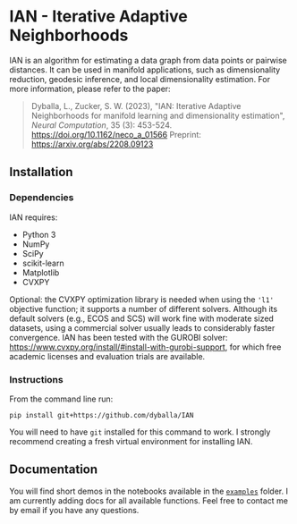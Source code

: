 # IAN - Iterative Adaptive Neighborhoods

IAN is an algorithm for estimating a data graph from data points or pairwise distances. It can be used in manifold applications, such as dimensionality reduction, geodesic inference, and local dimensionality estimation. For more information, please refer to the paper:

> Dyballa, L., Zucker, S. W. (2023), "IAN: Iterative Adaptive Neighborhoods for manifold learning and dimensionality estimation", _Neural Computation_, 35 (3): 453-524. https://doi.org/10.1162/neco_a_01566 Preprint: https://arxiv.org/abs/2208.09123

## Installation

### Dependencies
IAN requires:
- Python 3
- NumPy
- SciPy
- scikit-learn
- Matplotlib
- CVXPY

Optional: the CVXPY optimization library is needed when using the `'l1'` objective function; it supports a number of different solvers. Although its default solvers (e.g., ECOS and SCS) will work fine with moderate sized datasets, using a commercial solver usually leads to considerably faster convergence. IAN has been tested with the GUROBI solver: https://www.cvxpy.org/install/#install-with-gurobi-support, for which free academic licenses and evaluation trials are available.

### Instructions


From the command line run:

```
pip install git+https://github.com/dyballa/IAN
```

You will need to have `git` installed for this command to work. I strongly recommend creating a fresh virtual environment for installing IAN.

## Documentation

You will find short demos in the notebooks available in the [`examples`](/examples) folder. I am currently adding docs for all available functions. Feel free to contact me by email if you have any questions.
